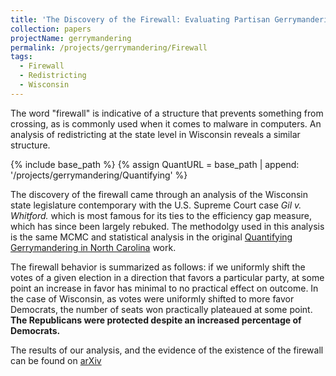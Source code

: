 ```yaml
---
title: 'The Discovery of the Firewall: Evaluating Partisan Gerrymandering in Wisconsin'
collection: papers
projectName: gerrymandering
permalink: /projects/gerrymandering/Firewall
tags:
  - Firewall
  - Redistricting
  - Wisconsin
---
```


The word "firewall" is indicative of a structure that prevents something from crossing, as is commonly used when it comes to malware in computers. An analysis of redistricting at the state level in Wisconsin reveals a similar structure.

{% include base_path %}
{% assign QuantURL = base_path | append: '/projects/gerrymandering/Quantifying' %}

The discovery of the firewall came through an analysis of the Wisconsin state legislature contemporary with the U.S. Supreme Court case *Gil v. Whitford.* which is most famous for its ties to the efficiency gap measure, which has since been largely rebuked. The methodolgy used in this analysis is the same MCMC and statistical analysis in the original [Quantifying Gerrymandering in North Carolina]({{QuantURL}}) work.

The firewall behavior is summarized as follows: if we uniformly shift the votes of a given election in a direction that favors a particular party, at some point an increase in favor has minimal to no practical effect on outcome. In the case of Wisconsin, as votes were uniformly shifted to more favor Democrats, the number of seats won practically plateaued at some point. **The Republicans were protected despite an increased percentage of Democrats.**


The results of our analysis, and the evidence of the existence of the firewall can be found on [arXiv](arxiv.org/abs/1709.01596)